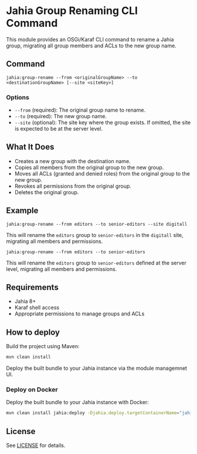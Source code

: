 
# Jahia Group Renaming CLI Command

This module provides an OSGi/Karaf CLI command to rename a Jahia group, migrating all group members and ACLs to the new group name.

## Command

```
jahia:group-rename --from <originalGroupName> --to <destinationGroupName> [--site <siteKey>]
```

### Options

- `--from` (required): The original group name to rename.
- `--to` (required): The new group name.
- `--site` (optional): The site key where the group exists. If omitted, the site is expected to be at the server level.

## What It Does

- Creates a new group with the destination name.
- Copies all members from the original group to the new group.
- Moves all ACLs (granted and denied roles) from the original group to the new group.
- Revokes all permissions from the original group.
- Deletes the original group.

## Example

```
jahia:group-rename --from editors --to senior-editors --site digitall
```

This will rename the `editors` group to `senior-editors` in the `digitall` site, migrating all members and permissions.

```shell
jahia:group-rename --from editors --to senior-editors
```
This will rename the `editors` group to `senior-editors` defined at the server level, migrating all members and permissions.

## Requirements

- Jahia 8+
- Karaf shell access
- Appropriate permissions to manage groups and ACLs

## How to deploy
Build the project using Maven:

```sh
mvn clean install
```
Deploy the built bundle to your Jahia instance via the module managemnet UI.

### Deploy on Docker
Deploy the built bundle to your Jahia instance with Docker:

```sh
mvn clean install jahia:deploy -Djahia.deploy.targetContainerName="jahia"
```

## License

See [LICENSE](./LICENSE) for details.

